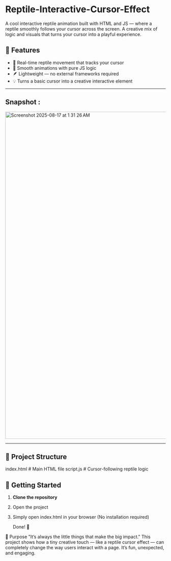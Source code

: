 # Reptile-Interactive-Cursor-Effect
A cool interactive reptile animation built with HTML and JS  — where a reptile smoothly follows your cursor across the screen. A creative mix of logic and visuals that turns your cursor into a playful experience.

## 🌟 Features
- 🦎 Real-time reptile movement that tracks your cursor  
- 🎥 Smooth animations with pure JS logic  
- 🪶 Lightweight — no external frameworks required  
- 💡 Turns a basic cursor into a creative interactive element  

---

## Snapshot :  

<img width="1771" height="1028" alt="Screenshot 2025-08-17 at 1 31 26 AM" src="https://github.com/user-attachments/assets/856036b8-4fbc-4b10-9f08-698b6a6e8543" />

---

## 📂 Project Structure

index.html # Main HTML file
script.js # Cursor-following reptile logic

## 🚀 Getting Started
1. **Clone the repository**

2. Open the project

3. Simply open index.html in your browser
   (No installation required)

   Done! 🎉

🎯 Purpose
"It’s always the little things that make the big impact."
This project shows how a tiny creative touch — like a reptile cursor effect — can completely change the way users interact with a page.
It’s fun, unexpected, and engaging.
